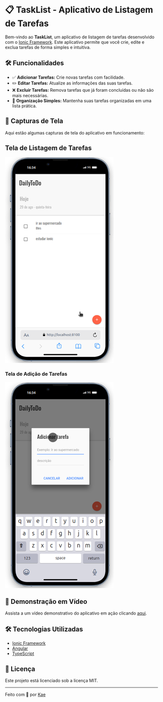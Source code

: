 # 📋 TaskList - Aplicativo de Listagem de Tarefas

Bem-vindo ao **TaskList**, um aplicativo de listagem de tarefas desenvolvido com o [Ionic Framework](https://ionicframework.com/). Este aplicativo permite que você crie, edite e exclua tarefas de forma simples e intuitiva.

## 🛠️ Funcionalidades

- ✅ **Adicionar Tarefas:** Crie novas tarefas com facilidade.
- ✏️ **Editar Tarefas:** Atualize as informações das suas tarefas.
- ❌ **Excluir Tarefas:** Remova tarefas que já foram concluídas ou não são mais necessárias.
- 📅 **Organização Simples:** Mantenha suas tarefas organizadas em uma lista prática.

## 📱 Capturas de Tela

Aqui estão algumas capturas de tela do aplicativo em funcionamento:

## Tela de Listagem de Tarefas
![Tela de Listagem de Tarefas](printTwo.png)


### Tela de Adição de Tarefas
![Tela de Adição de Tarefas](printOne.png)


## 🎥 Demonstração em Vídeo

Assista a um vídeo demonstrativo do aplicativo em ação clicando [aqui](https://www.youtube.com/watch?v=seu-video).

## 🛠️ Tecnologias Utilizadas

- [Ionic Framework](https://ionicframework.com/)
- [Angular](https://angular.io/)
- [TypeScript](https://www.typescriptlang.org/)

## 📄 Licença

Este projeto está licenciado sob a licença MIT.

---

Feito com 💙 por [Kae](https://github.com/Kaesales)

